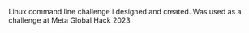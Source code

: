 Linux command line challenge i designed and created.
Was used as a challenge at Meta Global Hack 2023
